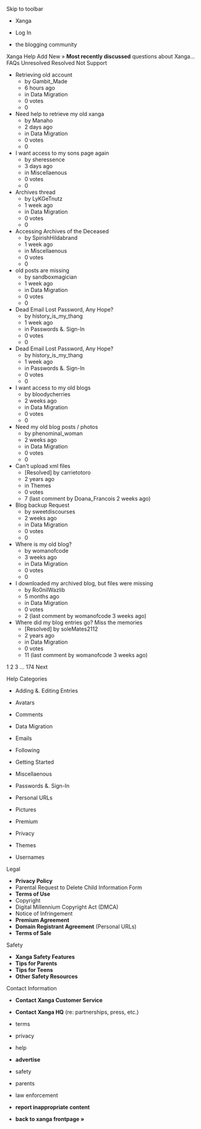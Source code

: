 Skip to toolbar

*   Xanga

*   Log In

*   the blogging community

Xanga Help Add New » **Most recently discussed** questions about Xanga… FAQs Unresolved Resolved Not Support

*   Retrieving old account
    *   by Gambit\_Made
    *   6 hours ago
    *   in Data Migration
    *   0 votes
    *   0
*   Need help to retrieve my old xanga
    *   by Manaho
    *   2 days ago
    *   in Data Migration
    *   0 votes
    *   0
*   I want access to my sons page again
    *   by sheressence
    *   3 days ago
    *   in Miscellaenous
    *   0 votes
    *   0
*   Archives thread
    *   by LyKGeTnutz
    *   1 week ago
    *   in Data Migration
    *   0 votes
    *   0
*   Accessing Archives of the Deceased
    *   by SpirishHildabrand
    *   1 week ago
    *   in Miscellaenous
    *   0 votes
    *   0
*   old posts are missing
    *   by sandboxmagician
    *   1 week ago
    *   in Data Migration
    *   0 votes
    *   0
*   Dead Email Lost Password, Any Hope?
    *   by history\_is\_my\_thang
    *   1 week ago
    *   in Passwords &. Sign-In
    *   0 votes
    *   0
*   Dead Email Lost Password, Any Hope?
    *   by history\_is\_my\_thang
    *   1 week ago
    *   in Passwords &. Sign-In
    *   0 votes
    *   0
*   I want access to my old blogs
    *   by bloodycherries
    *   2 weeks ago
    *   in Data Migration
    *   0 votes
    *   0
*   Need my old blog posts / photos
    *   by phenominal\_woman
    *   2 weeks ago
    *   in Data Migration
    *   0 votes
    *   0
*   Can't upload xml files
    *   \[Resolved\] by carrietotoro
    *   2 years ago
    *   in Themes
    *   0 votes
    *   7 (last comment by Doana\_Francois 2 weeks ago)
*   Blog backup Request
    *   by sweetdiscourses
    *   2 weeks ago
    *   in Data Migration
    *   0 votes
    *   0
*   Where is my old blog?
    *   by womanofcode
    *   3 weeks ago
    *   in Data Migration
    *   0 votes
    *   0
*   I downloaded my archived blog, but files were missing
    *   by Ro0nilWazlib
    *   5 months ago
    *   in Data Migration
    *   0 votes
    *   2 (last comment by womanofcode 3 weeks ago)
*   Where did my blog entries go? Miss the memories
    *   \[Resolved\] by soleMates2112
    *   2 years ago
    *   in Data Migration
    *   0 votes
    *   11 (last comment by womanofcode 3 weeks ago)

1 2 3 ... 174 Next

Help Categories

*   Adding &. Editing Entries
*   Avatars
*   Comments
*   Data Migration
*   Emails
*   Following
*   Getting Started
*   Miscellaenous

*   Passwords &. Sign-In
*   Personal URLs
*   Pictures
*   Premium
*   Privacy
*   Themes
*   Usernames

Legal

*   **Privacy Policy**
*   Parental Request to Delete Child Information Form
*   **Terms of Use**
*   Copyright
*   Digital Millennium Copyright Act (DMCA)
*   Notice of Infringement
*   **Premium Agreement**
*   **Domain Registrant Agreement** (Personal URLs)
*   **Terms of Sale**

Safety

*   **Xanga Safety Features**
*   **Tips for Parents**
*   **Tips for Teens**
*   **Other Safety Resources**

Contact Information

*   **Contact Xanga Customer Service**
*   **Contact Xanga HQ** (re: partnerships, press, etc.)

*   terms
*   privacy
*   help
*   **advertise**

*   safety
*   parents
*   law enforcement
*   **report inappropriate content**

*   **back to xanga frontpage »**